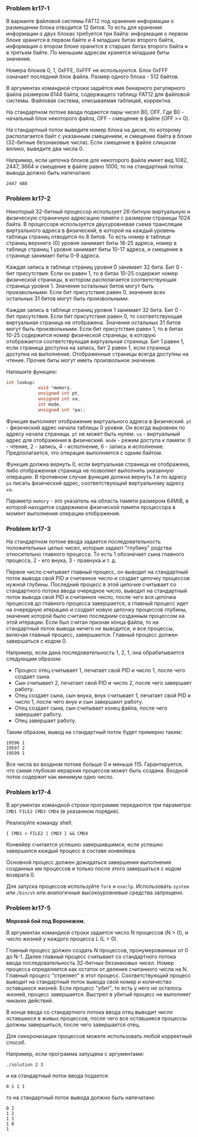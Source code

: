 ### Problem kr17-1

В варианте файловой системы FAT12 под хранение информации о размещении блока отводится 12 битов. То есть для хранения информации о двух блоках требуется три байта: информация о первом блоке хранится в первом байте и 4 младших битах второго байта, информация о втором блоке хранится в старших битах второго байта и в третьем байте. По меньшим адресам хранятся младшие биты значения.

Номера блоков 0, 1, 0xFFE, 0xFFF не используются. Блок 0xFFF означает последний блок файла. Размер одного блока - 512 байтов.

В аргументах командной строки задаётся имя бинарного регулярного файла размером 6144 байта, содержащего таблицу FAT12 для файловой системы. Файловая система, описываемая таблицей, корректна.

На стандартном потоке ввода подаются пары чисел В0, OFF. Где В0 - начальный блок некоторого файла, OFF - смещение в файле (OFF >= 0).

На стандартный поток выведите номер блока на диске, по которому располагается байт с указанным смещением, и смещение байта в блоке (32-битные беззнаковые числа). Если смещение в файле слишком велико, выведите два числа 0.

Например, если цепочка блоков для некоторого файла имеет вид 1082, 2447, 3664 и смещение в файле равно 1000, то на стандартный поток вывода должно быть напечатано

```
2447 488
```

### Problem kr17-2

Некоторый 32-битный процессор использует 26-битную виртуальную и физическую страничную адресацию памяти с размером страницы 1024 байта. В процессоре используется двухуровневая схема трансляции виртуального адреса в физический, в которой на каждый уровень таблицы страниц отводится по 8 битов. То есть номер в таблице страниц верхнего (0) уровня занимает биты 18-25 адреса, номер в таблице страниц 1 уровня занимает биты 10-17 адреса, и смещение в странице занимает биты 0-9 адреса.

Каждая запись в таблице страниц уровня 0 занимает 32 бита. Бит 0 - бит присутствия. Если он равен 1, то в битах 10-25 содержит номер физической страницы, в котором располагается соответствующая страница уровня 1. Значения остальных битов могут быть произвольными. Если бит присутствия равен 0, значения всех остальных 31 битов могут быть произвольными.

Каждая запись в таблице страниц уровня 1 занимает 32 бита. Бит 0 - бит присутствия. Если бит присутствия равен 0, то соответствующая виртуальная страница не отображена. Значения остальных 31 битов могут быть произвольными. Если бит присутствия равен 1, то в битах 10-25 содержится номер физической страницы, в которую отображается соответствующая виртуальная страница. Бит 1 равен 1, если страница доступна на запись, бит 2 равен 1, если страница доступна на выполнение. Отображенные страницы всегда доступны на чтение. Прочие биты могут иметь произвольное значение.

Напишите функцию: 

```c
int lookup(
            void *memory,
            unsigned int pt,
            unsigned int va,
            int mode,
            unsigned int *pa);
```

Функция выполняет отображение виртуального адреса в физический. ```рt``` - физический адрес начала таблицы 0 уровня. Он всегда выровнен по адресу начала страницы. ```pt``` не может быть нулем. ```vа``` - виртуальный адрес для отображения в физический. ```mode``` - режим доступа к памяти: 0 - чтение, 2 - запись, 4 - исполнение, б - запись и исполнение. Предполагается, что операция выполняется с одним байтом.

Функция должна вернуть 0, если виртуальная страница не отoбpaжeнa, либо отображенная страница не позволяет выполнить указанную операцию. В противном случае функция должна вернуть 1 и по адресу ```pa``` писать физический адрес, соответствующий виртуальному адреcy ```va```.

Параметр ```memory``` - это указатель на область памяти размером 64МiB, в которой находится содержимое физической памяти процессора в момент выполнения операции отображения.

### Problem kr17-3

На стандартном потоке ввода задается последовательность положительных целых чисел, которые задают "глубину" родства относительно главного процесса. То есть 1 обозначает сына главного процесса, 2 - его внука, 3 - правнука и т. д.

Первое число считывает главный процесс, он выводит на стандартный поток вывода свой PID и считанное число и создает цепочку процессов нужной глубины. Последний процесс в этой цепочке считывает со стандартного потока ввода очередное число, выводит на стандартный поток вывода свой PID и считанное число, после чего вся цепочка процессов до главного процесса завершается, а главный процесс идет на очередную итерацию и создает новую цепочку процессов глубины, значение которой было считано последним созданным процессом на этой итерации. Если был считан признак конца файла, то на стандартный поток вывода ничего не выводится, и все процессы, включая главный процесс, завершаются. Главный процесс должен завершаться с кодом 0.

Например, если дана последовательность 1, 2, 1, она обрабатывается следующим образом:

* Процесс отец считывает 1, печатает свой PID и число 1, после чего создает сына.
* Сын считывает 2, печатает свой PID и число 2, после чего завершает работу.
* Отец создает сына, сын внука, внук считывает 1, печатает свой PID и число 1, после чего внук и сын завершают работу.
* Отец создает сына, сын считывает конец файла, после чего завершает работу.
* Отец завершает работу.

Таким образом, вывод на стандартный поток будет примерно таким:

```
19596 1
19597 2
19599 1
```

Все числа во входном потоке больше 0 и меньше 115. Гарантируется, что самая глубокая иерархия процессов может быть создана. Входной поток содержит как минимум одно число.

### Problem kr17-4

В аргументах командной строки программе передаются три параметра: ```CMD1 FILE2 CMD3 CMD4``` (в указанном порядке).

Реализуйте команду shell:

```
{ CMD1 < FILE2 | CMD3 } && CMD4
```

Конвейер считается успешно завершившимся, если успешно завершился каждый процесс в составе конвейера.

Основной процесс должен дожидаться завершения выполнения созданных им процессов и только после этого завершаться с кодом возврата 0.

Для запуска процессов используйте ```fork``` и ```еxeclp```. Использовать ```system``` или ```/bin/sh``` или аналогичные высокоуровневые средства запрещено.

### Problem kr17-5

**Морской бой под Воронежем.**

В аргументах командной строки задается число N процессов (N > 0), и число жизней у каждого процесса L (L > 0).

Главный процесс должен создать N процессов, пронумерованных от 0 до N-1. Далее главный процесс считывает со стандартного потока ввода последовательность 32-битных беззнаковых чисел. Номер процесса определяется как остаток от деления считанного числа на N. Главный процесс "стреляет" в этот процесс. Соответствующий процесс выводит на стандартный поток вывода свой номер и количество оставшихся жизней. Если процесс "убит", то есть у него не осталось жизней, процесс завершается. Выстрел в убитый процесс не выполняет никаких действий.

В конце ввода со стандартного потока ввода отец выводит число оставшихся в живых процессов, после чего все оставшиеся процессы должны завершиться, после чего завершается отец.

Для синхронизации процессов можете использовать любой корректный способ.

Например, если программа запущена с аргументами:

```
./solution 2 3
```

и на стандартный поток ввода подается 

```
0 1 1 1
```

то на стандартный поток вывода должно быть напечатано

```
0 2
1 2
1 1
1 0
1
```
